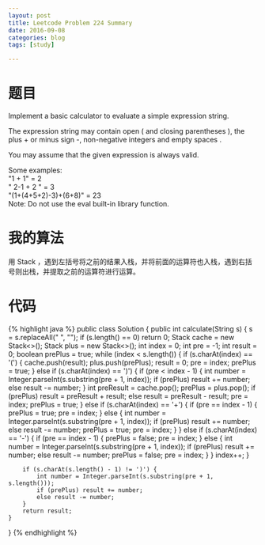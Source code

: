 ```yaml
---
layout: post
title: Leetcode Problem 224 Summary
date: 2016-09-08
categories: blog
tags: [study]

---
```


# 题目

Implement a basic calculator to evaluate a simple expression string.

The expression string may contain open ( and closing parentheses ), the plus + or minus sign -, non-negative integers and empty spaces .

You may assume that the given expression is always valid.

Some examples:  
"1 + 1" = 2  
" 2-1 + 2 " = 3  
"(1+(4+5+2)-3)+(6+8)" = 23  
Note: Do not use the eval built-in library function.

# 我的算法

用 Stack ，遇到左括号将之前的结果入栈，并将前面的运算符也入栈，遇到右括号则出栈，并提取之前的运算符进行运算。

# 代码

{% highlight java %}
public class Solution {
    public int calculate(String s) {
        s = s.replaceAll(" ", "");
        if (s.length() == 0) return 0;
        Stack<Integer> cache = new Stack<>();
        Stack<Boolean> plus = new Stack<>();
        int index = 0;
        int pre = -1;
        int result = 0;
        boolean prePlus = true; 
        while (index < s.length()) {
            if (s.charAt(index) == '(') {
                cache.push(result);
                plus.push(prePlus);
                result = 0;
                pre = index;
                prePlus = true;
            } else if (s.charAt(index) == ')') {
                if (pre < index - 1) {
                    int number = Integer.parseInt(s.substring(pre + 1, index));
                    if (prePlus) result += number;
                    else result -= number;
                }
                int preResult = cache.pop();
                prePlus = plus.pop();
                if (prePlus) result = preResult + result;
                else result = preResult - result;
                pre = index;
                prePlus = true;
            } else if (s.charAt(index) == '+') {
                if (pre == index - 1) {
                    prePlus = true;
                    pre = index;
                } else {
                    int number = Integer.parseInt(s.substring(pre + 1, index));
                    if (prePlus) result += number;
                    else result -= number;
                    prePlus = true;
                    pre = index;
                }
            } else if (s.charAt(index) == '-') {
                if (pre == index - 1) {
                    prePlus = false;
                    pre = index;
                } else {
                    int number = Integer.parseInt(s.substring(pre + 1, index));
                    if (prePlus) result += number;
                    else result -= number;
                    prePlus = false;
                    pre = index;
                }
            }
            index++;
        }
        
        if (s.charAt(s.length() - 1) != ')') {
            int number = Integer.parseInt(s.substring(pre + 1, s.length()));
            if (prePlus) result += number;
            else result -= number;
        }
        return result;
    }
}
{% endhighlight %}